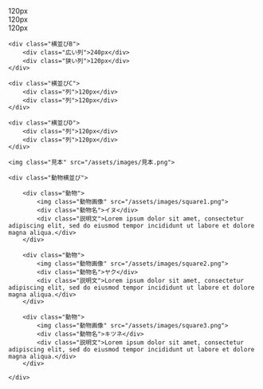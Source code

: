 
<!DOCTYPE html>
<html lang="ja">
<head>
	<meta charset="UTF-8">
	<link rel="stylesheet" href="/style.css">
	<title>ページタイトル</title>
</head>
<body>
		<div class="横並びA">
		<div class="列">120px</div>
		<div class="列">120px</div>
		<div class="列">120px</div>
	</div>
	
	<div class="横並びB">
		<div class="広い列">240px</div>
		<div class="狭い列">120px</div>
	</div>
	
	<div class="横並びC">
		<div class="列">120px</div>
		<div class="列">120px</div>
	</div>
	
	<div class="横並びD">
		<div class="列">120px</div>
		<div class="列">120px</div>
	</div>

	<img class="見本" src="/assets/images/見本.png">
	
	<div class="動物横並び">

		<div class="動物">
			<img class="動物画像" src="/assets/images/square1.png">
			<div class="動物名">イヌ</div>
			<div class="説明文">Lorem ipsum dolor sit amet, consectetur adipiscing elit, sed do eiusmod tempor incididunt ut labore et dolore magna aliqua.</div>
		</div>

		<div class="動物">
			<img class="動物画像" src="/assets/images/square2.png">
			<div class="動物名">ヤク</div>
			<div class="説明文">Lorem ipsum dolor sit amet, consectetur adipiscing elit, sed do eiusmod tempor incididunt ut labore et dolore magna aliqua.</div>
		</div>

		<div class="動物">
			<img class="動物画像" src="/assets/images/square3.png">
			<div class="動物名">キツネ</div>
			<div class="説明文">Lorem ipsum dolor sit amet, consectetur adipiscing elit, sed do eiusmod tempor incididunt ut labore et dolore magna aliqua.</div>
		</div>

	</div>
	
</body>
</html>
